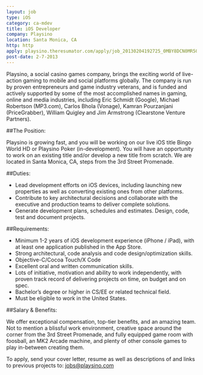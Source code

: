 ```yaml
---
layout: job
type: iOS
category: ca-mdev
title: iOS Developer
company: Playsino
location: Santa Monica, CA
http: http
apply: playsino.theresumator.com/apply/job_20130204192725_0MBY8DCN0MR5QUJP/IOS-Developer.html?source=WorkCreative.net
post-date: 2-7-2013
---
```


Playsino, a social casino games company, brings the exciting world of live-action gaming to mobile and social platforms globally. The company is run by proven entrepreneurs and game industry veterans, and is funded and actively supported by some of the most accomplished names in gaming, online and media industries, including Eric Schmidt (Google), Michael Robertson (MP3.com), Carlos Bhola (Vonage), Kamran Pourzanjani (PriceGrabber), William Quigley and Jim Armstrong (Clearstone Venture Partners).

##The Position:

Playsino is growing fast, and you will be working on our live iOS title Bingo World HD or Playsino Poker (in-development). You will have an opportunity to work on an existing title and/or develop a new title from scratch. We are located in Santa Monica, CA, steps from the 3rd Street Promenade.

##Duties:

* Lead development efforts on iOS devices, including launching new properties as well as converting existing ones from other platforms.
* Contribute to key architectural decisions and collaborate with the executive and production teams to deliver complete solutions.
* Generate development plans, schedules and estimates. Design, code, test and document projects.

##Requirements:

* Minimum 1-2 years of iOS development experience (iPhone / iPad), with at least one application published in the App Store.
* Strong architectural, code analysis and code design/optimization skills.
* Objective-C/Cocoa Touch/X Code
* Excellent oral and written communication skills.
* Lots of initiative, motivation and ability to work independently, with proven track record of delivering projects on time, on budget and on spec.
* Bachelor’s degree or higher in CS/EE or related technical field.
* Must be eligible to work in the United States.

##Salary & Benefits:

We offer exceptional compensation, top-tier benefits, and an amazing team. Not to mention a blissful work environment, creative space around the corner from the 3rd Street Promenade, and fully equipped game room with foosball, an MK2 Arcade machine, and plenty of other console games to play in-between creating them.

To apply, send your cover letter, resume as well as descriptions of and links to previous projects to: jobs@playsino.com   